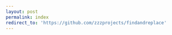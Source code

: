 ```yaml
---
layout: post
permalink: index
redirect_to: 'https://github.com/zzzprojects/findandreplace'
---
```


